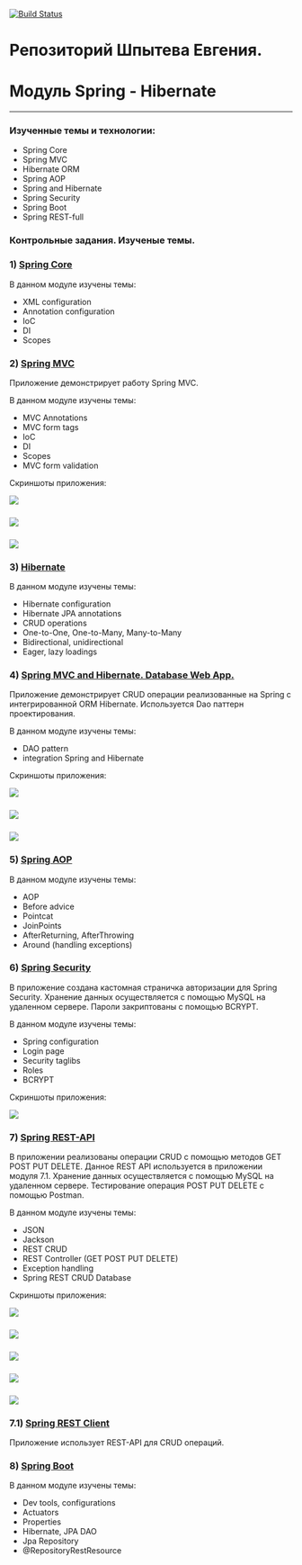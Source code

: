 [![Build Status](https://travis-ci.org/Zhekbland/Spring-Hibernate.svg?branch=master)](https://travis-ci.org/Zhekbland/Spring-Hibernate)

# Репозиторий Шпытева Евгения.

# Модуль Spring - Hibernate

***

### Изученные темы и технологии:
* Spring Core
* Spring MVC
* Hibernate ORM
* Spring AOP
* Spring and Hibernate
* Spring Security
* Spring Boot
* Spring REST-full

### Контрольные задания. Изученые темы.

### 1) [Spring Core](https://github.com/Zhekbland/Spring-Hibernate/tree/master/spring-demo)
В данном модуле изучены темы:

* XML configuration
* Annotation configuration
* IoC
* DI
* Scopes

### 2) [Spring MVC](https://github.com/Zhekbland/Spring-Hibernate/tree/master/springmvc/src/main)
Приложение демонстрирует работу Spring MVC.

В данном модуле изучены темы:

* MVC Annotations
* MVC form tags
* IoC
* DI
* Scopes
* MVC form validation

Скриншоты приложения:

<img src='https://github.com/Zhekbland/Spring-Hibernate/blob/master/pic/springmvc/springmvc1.png'>

###
<img src='https://github.com/Zhekbland/Spring-Hibernate/blob/master/pic/springmvc/springmvc2.png'>

###
<img src='https://github.com/Zhekbland/Spring-Hibernate/blob/master/pic/springmvc/springmvc3.png'>

### 3) [Hibernate](https://github.com/Zhekbland/Spring-Hibernate/tree/master/)
В данном модуле изучены темы:

* Hibernate configuration
* Hibernate JPA annotations
* CRUD operations
* One-to-One, One-to-Many, Many-to-Many
* Bidirectional, unidirectional
* Eager, lazy loadings

### 4) [Spring MVC and Hibernate. Database Web App.](https://github.com/Zhekbland/Spring-Hibernate/tree/master/springmvc-and-hibernate/src/main)
Приложение демонстрирует CRUD операции реализованные на Spring с интегрированной ORM Hibernate.
Используется Dao паттерн проектирования.

В данном модуле изучены темы:

* DAO pattern
* integration Spring and Hibernate

Скриншоты приложения:


<img src='https://github.com/Zhekbland/Spring-Hibernate/blob/master/pic/springhibernate/SH1.png'>

###
<img src='https://github.com/Zhekbland/Spring-Hibernate/blob/master/pic/springhibernate/SH2.png'>

###
<img src='https://github.com/Zhekbland/Spring-Hibernate/blob/master/pic/springhibernate/SH3.png'>

### 5) [Spring AOP](https://github.com/Zhekbland/Spring-Hibernate/tree/master/spring-AOP/src/main/java/com/zhekbland/aop)
В данном модуле изучены темы:

* AOP
* Before advice
* Pointcat
* JoinPoints
* AfterReturning, AfterThrowing
* Around (handling exceptions)

### 6) [Spring Security](https://github.com/Zhekbland/Spring-Hibernate/tree/master/)
В приложение создана кастомная страничка авторизации для Spring Security.
Хранение данных осуществляется с помощью MySQL на удаленном сервере.
Пароли закриптованы с помощью BCRYPT.

В данном модуле изучены темы:

* Spring configuration
* Login page
* Security taglibs
* Roles
* BCRYPT

Скриншоты приложения:

<img src='https://github.com/Zhekbland/Spring-Hibernate/blob/master/pic/security/security1.png'>

### 7) [Spring REST-API](https://github.com/Zhekbland/Spring-Hibernate/tree/master/spring-crm-rest/src/main)
В приложении реализованы операции CRUD с помощью методов GET POST PUT DELETE. Данное REST API используется
в приложении модуля 7.1. Хранение данных осуществляется с помощью MySQL на удаленном сервере.
Тестирование операция POST PUT DELETE c помощью Postman.

В данном модуле изучены темы:

* JSON
* Jackson
* REST CRUD 
* REST Controller (GET POST PUT DELETE)
* Exception handling
* Spring REST CRUD Database

Скриншоты приложения:

<img src='https://github.com/Zhekbland/Spring-Hibernate/blob/master/pic/restapi/rest1.png'>

###
<img src='https://github.com/Zhekbland/Spring-Hibernate/blob/master/pic/restapi/rest2.png'>

###
<img src='https://github.com/Zhekbland/Spring-Hibernate/blob/master/pic/restapi/rest3.png'>

###
<img src='https://github.com/Zhekbland/Spring-Hibernate/blob/master/pic/restapi/rest4.png'>

###
<img src='https://github.com/Zhekbland/Spring-Hibernate/blob/master/pic/restapi/rest5.png'>


### 7.1) [Spring REST Client ](https://github.com/Zhekbland/Spring-Hibernate/tree/master/crm-web-app-rest-client/src/main)
Приложение использует REST-API для CRUD операций.

### 8) [Spring Boot](https://github.com/Zhekbland/Spring-Hibernate/tree/master/)
В данном модуле изучены темы:

* Dev tools, configurations
* Actuators
* Properties
* Hibernate, JPA DAO
* Jpa Repository
* @RepositoryRestResource
